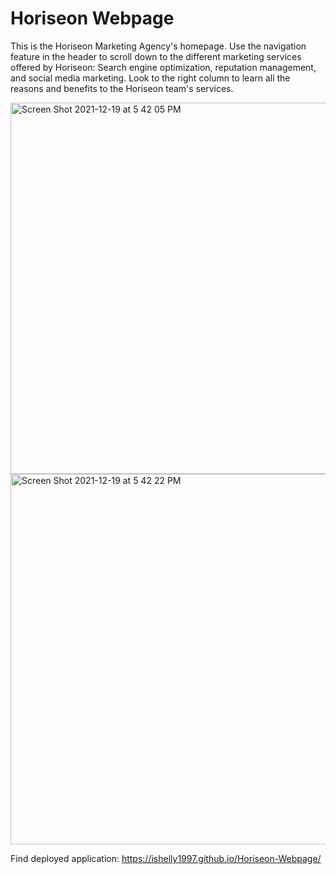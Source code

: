 # Horiseon Webpage
This is the Horiseon Marketing Agency's homepage. Use the navigation feature in the header to scroll down to the different marketing services offered by Horiseon: Search engine optimization, reputation management, and social media marketing. Look to the right column to learn all the reasons and benefits to the Horiseon team's services. 

<img width="594" alt="Screen Shot 2021-12-19 at 5 42 05 PM" src="https://user-images.githubusercontent.com/95631495/146695860-3d03b917-a7d5-46d9-afec-7ddd79089b0c.png"><img width="593" alt="Screen Shot 2021-12-19 at 5 42 22 PM" src="https://user-images.githubusercontent.com/95631495/146695834-614a328a-deb8-4df7-a7c6-7550fac79abf.png">

Find deployed application:
https://ishelly1997.github.io/Horiseon-Webpage/
